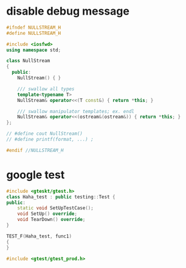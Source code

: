 # disable debug message

```cpp
#ifndef NULLSTREAM_H
#define NULLSTREAM_H

#include <iosfwd>
using namespace std;

class NullStream
{
  public:
    NullStream() { }

    /// swallow all types
    template<typename T>
    NullStream& operator<<(T const&) { return *this; }

    /// swallow manipulator templates; ex. endl
    NullStream& operator<<(ostream&(ostream&)) { return *this; }
};

// #define cout NullStream()
// #define printf(format, ...) ;

#endif //NULLSTREAM_H

```

# google test
```cpp
#include <gteskt/gtest.h>
class Haha_test : public testing::Test {
public:
    static void SetUpTestCase();
    void SetUp() override;
    void TearDown() override;
}

TEST_F(Haha_test, func1)
{
}

#include <gtest/gtest_prod.h>

```
<!--stackedit_data:
eyJoaXN0b3J5IjpbNzQ2ODMwNTIsNzMzNDI2ODgxLC0xMTM3MT
IzMDc5XX0=
-->